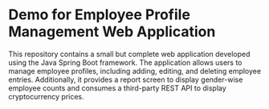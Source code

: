 # Demo for Employee Profile Management Web Application

This repository contains a small but complete web application developed using the Java Spring Boot framework. The application allows users to manage employee profiles, including adding, editing, and deleting employee entries. Additionally, it provides a report screen to display gender-wise employee counts and consumes a third-party REST API to display cryptocurrency prices.